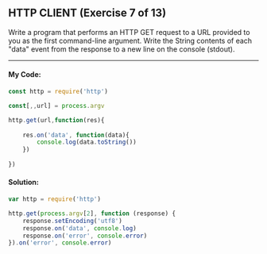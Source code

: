  ## HTTP CLIENT (Exercise 7 of 13)

  Write a program that performs an HTTP GET request to a URL provided to you
  as the first command-line argument. Write the String contents of each
  "data" event from the response to a new line on the console (stdout).

----
 #### My Code:

```javascript
const http = require('http')

const[,,url] = process.argv

http.get(url,function(res){
    
    res.on('data', function(data){
        console.log(data.toString())
    })
    
})
```


 #### Solution:

```javascript
var http = require('http')

http.get(process.argv[2], function (response) {
    response.setEncoding('utf8')
    response.on('data', console.log)
    response.on('error', console.error)
}).on('error', console.error)
```

 <!-- ## Description of my code: -->